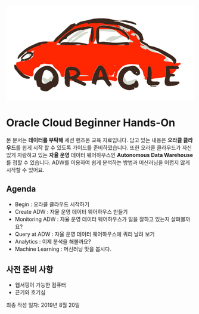![oracle-auto](./img/oracle-auto.png)

# Oracle Cloud Beginner Hands-On

본 문서는 **데이터를 부탁해** 세션 핸즈온 교육 자료입니다.
담고 있는 내용은 **오라클 클라우드**를 쉽게 시작 할 수 있도록 가이드를 준비하였습니다.
또한 오라클 클라우드가 자신 있게 자랑하고 있는 **자율 운영** 데이터 웨어하우스인 **Autonomous Data Warehouse**를 접할 수 있습니다.
ADW를 이용하여 쉽게 분석하는 방법과 머신러닝을 어렵지 않게 시작할 수 있어요.

## Agenda

- Begin : 오라클 클라우드 시작하기
- Create ADW : 자율 운영 데이터 웨어하우스 만들기
- Monitoring ADW : 자율 운영 데이터 웨어하우스가 일을 잘하고 있는지 살펴볼까요?
- Query at ADW : 자율 운영 데이터 웨어하우스에 쿼리 날려 보기
- Analytics : 이제 분석을 해볼까요?
- Machine Learning : 머신러닝 맛을 봅시다.



## 사전 준비 사항

- 웹서핑이 가능한 컴퓨터
- 끈기와 호기심



최종 작성 일자: 2019년 8월 20일